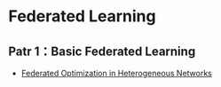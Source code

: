 # Federated Learning

## Patr 1：Basic Federated Learning
* [Federated Optimization in Heterogeneous Networks](https://arxiv.org/abs/1812.06127)
